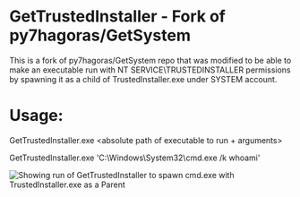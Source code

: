 # GetTrustedInstaller - Fork of py7hagoras/GetSystem
This is a fork of py7hagoras/GetSystem repo that was modified to be able to make an executable run with NT SERVICE\TRUSTEDINSTALLER permissions by spawning it as a child of TrustedInstaller.exe under SYSTEM account.

# Usage: 

GetTrustedInstaller.exe <absolute path of executable to run + arguments>
  
GetTrustedInstaller.exe 'C:\Windows\System32\cmd.exe /k whoami'

![Showing run of GetTrustedInstaller to spawn cmd.exe with TrustedInstaller.exe as a Parent](https://github.com/rara64/GetTrustedInstaller/blob/master/GetTrustedInstaller.png)




